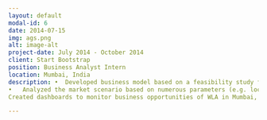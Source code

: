 ```yaml
---
layout: default
modal-id: 6
date: 2014-07-15
img: ags.png
alt: image-alt
project-date: July 2014 - October 2014
client: Start Bootstrap
position: Business Analyst Intern
location: Mumbai, India
description: •	Developed business model based on a feasibility study for the White Label ATM (WLA) Project
•	Analyzed the market scenario based on numerous parameters (e.g. location, footfalls and number of ATMs, etc.)
Created dashboards to monitor business opportunities of WLA in Mumbai, India

---
```


